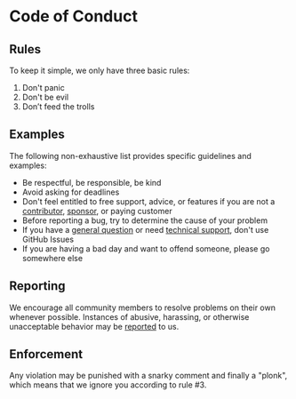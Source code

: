 # Code of Conduct

## Rules ##

To keep it simple, we only have three basic rules:

1. Don't panic
2. Don't be evil
3. Don’t feed the trolls

## Examples ##

The following non-exhaustive list provides specific guidelines and examples:

- Be respectful, be responsible, be kind
- Avoid asking for deadlines
- Don't feel entitled to free support, advice, or features if you are not a [contributor](https://docs.photoprism.app/developer-guide/), [sponsor](https://docs.photoprism.app/funding/), or paying customer
- Before reporting a bug, try to determine the cause of your problem
- If you have a [general question](https://github.com/photoprism/photoprism/discussions) or need [technical support](https://docs.photoprism.app/user-guide/#getting-support), don't use GitHub Issues
- If you are having a bad day and want to offend someone, please go somewhere else

## Reporting ## 

We encourage all community members to resolve problems on their own whenever possible. Instances of abusive, 
harassing, or otherwise unacceptable behavior may be [reported](https://photoprism.app/contact) to us.

## Enforcement ## 

Any violation may be punished with a snarky comment and finally a "plonk", which means that we ignore you 
according to rule #3.
